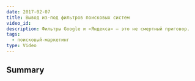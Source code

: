 ```yaml
---
date: 2017-02-07
title: Вывод из-под фильтров поисковых систем
video_id: 
description: Фильтры Google и «Яндекса» – это не смертный приговор.
tags:
  - поисковый-маркетинг
type: Video
---
```

## Summary
